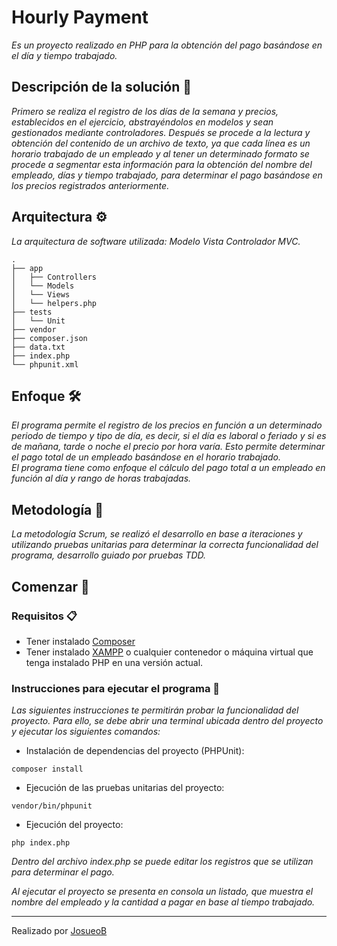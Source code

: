 # Hourly Payment

_Es un proyecto realizado en PHP para la obtención del pago basándose en el día y tiempo trabajado._

## Descripción de la solución 📌 

_Primero se realiza el registro de los días de la semana y precios, establecidos en el ejercicio, abstrayéndolos en modelos
y sean gestionados mediante controladores. Después se procede a la lectura y obtención del contenido de un archivo de texto, 
ya que cada línea es un horario trabajado de un empleado y al tener un determinado formato se procede a segmentar
esta información para la obtención del nombre del empleado, días y tiempo trabajado, para determinar el pago basándose en los 
precios registrados anteriormente._

## Arquitectura ⚙

_La arquitectura de software utilizada: Modelo Vista Controlador MVC._

```
.
├── app
│   ├── Controllers
│   └── Models
│   └── Views
│   └── helpers.php
├── tests
│   └── Unit
├── vendor
├── composer.json
├── data.txt
├── index.php
└── phpunit.xml
```
## Enfoque 🛠️

_El programa permite el registro de los precios en función a un determinado periodo de tiempo y tipo de día, es decir,
si el día es laboral o feriado y si es de mañana, tarde o noche el precio por hora varía. Esto permite determinar el pago 
total de un empleado basándose en el horario trabajado._\
_El programa tiene como enfoque el cálculo del pago total a un empleado en función al día y rango de horas trabajadas._

## Metodología 📖

_La metodología Scrum, se realizó el desarrollo en base a iteraciones y utilizando pruebas unitarias para determinar la 
correcta funcionalidad del programa, desarrollo guiado por pruebas TDD._

## Comenzar 🚀

### Requisitos 📋

* Tener instalado [Composer](https://getcomposer.org/)
* Tener instalado [XAMPP](https://www.apachefriends.org/index.html) o cualquier contenedor o máquina virtual que tenga 
  instalado PHP en una versión actual.

### Instrucciones para ejecutar el programa 🔧
_Las siguientes instrucciones te permitirán probar la funcionalidad del proyecto. Para ello, se debe abrir una terminal
ubicada dentro del proyecto y ejecutar los siguientes comandos:_
* Instalación de dependencias del proyecto (PHPUnit):

```
composer install
```

* Ejecución de las pruebas unitarias del proyecto:

```
vendor/bin/phpunit
```
* Ejecución del proyecto:

```
php index.php
```
_Dentro del archivo index.php se puede editar los registros que se utilizan para determinar el pago._

_Al ejecutar el proyecto se presenta en consola un listado, que muestra el nombre del empleado y la cantidad a pagar 
en base al tiempo trabajado._


---
Realizado por [JosueoB](https://github.com/JosueOb) 